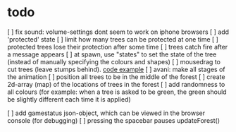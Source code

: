 # todo

[ ] fix sound: volume-settings dont seem to work on iphone browsers
[ ] add 'protected' state
[ ] limit how many trees can be protected at one time
[ ] protected trees lose their protection after some time
[ ] trees catch fire after a message appears
[ ] at spawn, use "states" to set the state of the tree (instead of manually specifying the colours and shapes)
[ ] mousedrag to cut trees (leave stumps behind). [code example](https://developer.mozilla.org/en-US/docs/Web/API/Touch/radiusX)
[ ] avani: make all stages of the animation
[ ] position all trees to be in the middle of the forest
[ ] create 2d-array (map) of the locations of trees in the forest
[ ] add randomness to all colours (for example: when a tree is asked to be green, the green should be slightly different each time it is applied)

[ ] add gamestatus json-object, which can be viewed in the browser console (for debugging)
[ ] pressing the spacebar pauses updateForest()